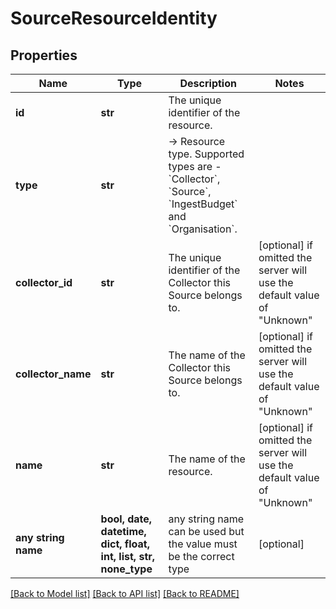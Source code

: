 # SourceResourceIdentity


## Properties
Name | Type | Description | Notes
------------ | ------------- | ------------- | -------------
**id** | **str** | The unique identifier of the resource. | 
**type** | **str** | -&gt; Resource type. Supported types are - &#x60;Collector&#x60;, &#x60;Source&#x60;, &#x60;IngestBudget&#x60; and &#x60;Organisation&#x60;. | 
**collector_id** | **str** | The unique identifier of the Collector this Source belongs to. | [optional]  if omitted the server will use the default value of "Unknown"
**collector_name** | **str** | The name of the Collector this Source belongs to. | [optional]  if omitted the server will use the default value of "Unknown"
**name** | **str** | The name of the resource. | [optional]  if omitted the server will use the default value of "Unknown"
**any string name** | **bool, date, datetime, dict, float, int, list, str, none_type** | any string name can be used but the value must be the correct type | [optional]

[[Back to Model list]](../README.md#documentation-for-models) [[Back to API list]](../README.md#documentation-for-api-endpoints) [[Back to README]](../README.md)


